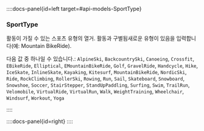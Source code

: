 ::::docs-panel{id=left target=#api-models-SportType}

### SportType
활동이 가질 수 있는 스포츠 유형의 열거. 활동과 구별됨새로운 유형이 있음을 입력합니다(예: Mountain BikeRide).

다음 값 중 하나일 수 있습니다.:
<code>AlpineSki</code>, 
<code>BackcountrySki</code>, 
<code>Canoeing</code>, 
<code>Crossfit</code>, 
<code>EBikeRide</code>, 
<code>Elliptical</code>, 
<code>EMountainBikeRide</code>, 
<code>Golf</code>, 
<code>GravelRide</code>, 
<code>Handcycle</code>, 
<code>Hike</code>, 
<code>IceSkate</code>, 
<code>InlineSkate</code>, 
<code>Kayaking</code>, 
<code>Kitesurf</code>, 
<code>MountainBikeRide</code>, 
<code>NordicSki</code>, 
<code>Ride</code>, 
<code>RockClimbing</code>, 
<code>RollerSki</code>, 
<code>Rowing</code>, 
<code>Run</code>, 
<code>Sail</code>, 
<code>Skateboard</code>, 
<code>Snowboard</code>, 
<code>Snowshoe</code>, 
<code>Soccer</code>, 
<code>StairStepper</code>, 
<code>StandUpPaddling</code>, 
<code>Surfing</code>, 
<code>Swim</code>, 
<code>TrailRun</code>, 
<code>Velomobile</code>, 
<code>VirtualRide</code>, 
<code>VirtualRun</code>, 
<code>Walk</code>, 
<code>WeightTraining</code>, 
<code>Wheelchair</code>, 
<code>Windsurf</code>, 
<code>Workout</code>, 
<code>Yoga</code>

::::

::::docs-panel{id=right}
::::
